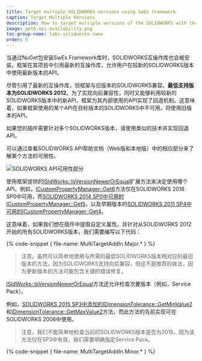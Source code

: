 ```yaml
---
title: Target multiple SOLIDWORKS versions using SwEx framework
caption: Target Multiple Versions
description: How to target multiple versions of the SOLIDWORKS with the same code base using SwEx framework
image: get6-api-availability.png
toc-group-name: labs-solidworks-swex
order: 5
---
```

当通过NuGet包安装SwEx.Framework库时，SOLIDWORKS互操作库也会被安装。框架在其项目中引用最新的互操作库，允许用户在较新的SOLIDWORKS版本中使用最新版本的API。

尽管引用了最新的互操作库，但框架与旧版本的SOLIDWORKS兼容。**最低支持版本为SOLIDWORKS 2012**。为了实现向前兼容性，同时又能够利用较新的SOLIDWORKS版本中的新API，框架为其内部使用的API实现了回退机制。这意味着，如果框架使用的某个API在目标版本的SOLIDWORKS中不可用，将使用旧版本的API。

如果您的插件需要针对多个SOLIDWORKS版本，请使用类似的技术并实现回退API。

可以通过查看SOLIDWORKS API帮助文档（Web版和本地版）中的相应部分来了解某个方法的可用性。

![SOLIDWORKS API可用性部分](get6-api-availability.png)

使用框架提供的[ISldWorks::IsVersionNewerOrEqual](https://docs.codestack.net/swex/common/html/M_SolidWorks_Interop_sldworks_SldWorksCommonEx_IsVersionNewerOrEqual.htm)扩展方法来决定使用哪个API。例如，[ICustomPropertyManager::Get6](https://help.solidworks.com/2019/english/api/sldworksapi/SolidWorks.Interop.sldworks~SolidWorks.Interop.sldworks.ICustomPropertyManager~Get6.html)方法仅在SOLIDWORKS 2018 SP0中可用，而[SOLIDWORKS 2014 SP0中可用的ICustomPropertyManager::Get5](https://help.solidworks.com/2019/english/api/sldworksapi/SolidWorks.Interop.sldworks~SolidWorks.Interop.sldworks.ICustomPropertyManager~Get5.html)，以及早期版本的[SOLIDWORKS 2011 SP4中可用的ICustomPropertyManager::Get4](https://help.solidworks.com/2019/english/api/sldworksapi/SolidWorks.Interop.sldworks~SolidWorks.Interop.sldworks.ICustomPropertyManager~Get4.html)。

这意味着，如果我们想在插件中提取自定义属性，并针对从SOLIDWORKS 2012开始的所有SOLIDWORKS版本，我们需要编写以下代码：

{% code-snippet { file-name: MultiTargetAddIn.Major.* } %}

> 注意。虽然可以简单地使用与所需的最低SOLIDWORKS版本相对应的最旧版本的方法，因为SOLIDWORKS支持向后兼容，但这不是推荐的做法，因为更新版本的方法可能包含关键的错误修复。

[ISldWorks::IsVersionNewerOrEqual](https://docs.codestack.net/swex/common/html/M_SolidWorks_Interop_sldworks_SldWorksCommonEx_IsVersionNewerOrEqual.htm)方法还允许检查次要版本（例如，Service Pack）。

例如，[SOLIDWORKS 2015 SP3中添加的IDimensionTolerance::GetMinValue2](https://help.solidworks.com/2019/english/api/sldworksapi/solidworks.interop.sldworks~solidworks.interop.sldworks.idimensiontolerance~getminvalue2.html)和[IDimensionTolerance::GetMaxValue2](https://help.solidworks.com/2019/english/api/sldworksapi/solidworks.interop.sldworks~solidworks.interop.sldworks.idimensiontolerance~getmaxvalue2.html)方法，而此方法的先前实现可在SOLIDWORKS 2006中使用。

> 注意，我们不能简单地检查当前的SOLIDWORKS版本是否为2015，因为该方法仅在SP3中有效，我们需要明确指定Service Pack。

{% code-snippet { file-name: MultiTargetAddIn.Minor.* } %}